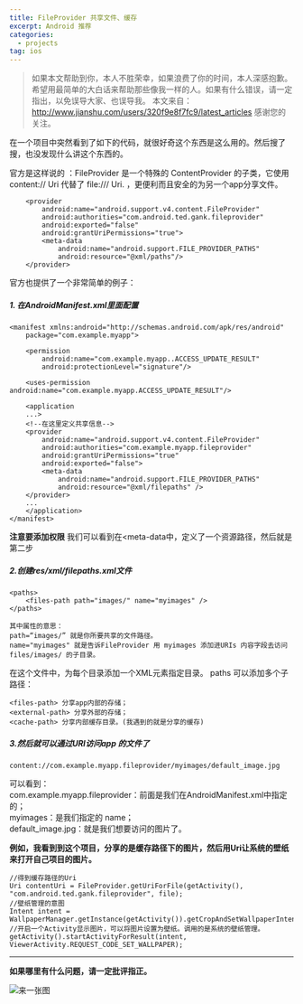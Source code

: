 ```yaml
---
title: FileProvider 共享文件、缓存
excerpt: Android 推荐 
categories:
  - projects
tag: ios  
---
```


> 如果本文帮助到你，本人不胜荣幸，如果浪费了你的时间，本人深感抱歉。
希望用最简单的大白话来帮助那些像我一样的人。如果有什么错误，请一定指出，以免误导大家、也误导我。
本文来自：http://www.jianshu.com/users/320f9e8f7fc9/latest_articles
感谢您的关注。

在一个项目中突然看到了如下的代码，就很好奇这个东西是这么用的。然后搜了搜，也没发现什么讲这个东西的。

官方是这样说的 ：FileProvider 是一个特殊的 ContentProvider 的子类，它使用 content:// Uri 代替了 file:/// Uri. ，更便利而且安全的为另一个app分享文件。

        <provider
            android:name="android.support.v4.content.FileProvider"
            android:authorities="com.android.ted.gank.fileprovider"
            android:exported="false"
            android:grantUriPermissions="true">
            <meta-data
                android:name="android.support.FILE_PROVIDER_PATHS"
                android:resource="@xml/paths"/>
        </provider>

官方也提供了一个非常简单的例子：

##### 1. 在AndroidManifest.xml里面配置

	<manifest xmlns:android="http://schemas.android.com/apk/res/android"
	    package="com.example.myapp">

	    <permission
		    android:name="com.example.myapp..ACCESS_UPDATE_RESULT"
	    	android:protectionLevel="signature"/>

	    <uses-permission android:name="com.example.myapp.ACCESS_UPDATE_RESULT"/>

	    <application
	    ...>
        <!--在这里定义共享信息-->
	    <provider
	    	android:name="android.support.v4.content.FileProvider"
	    	android:authorities="com.example.myapp.fileprovider"
	    	android:grantUriPermissions="true"
	    	android:exported="false">
	      	<meta-data
	          	android:name="android.support.FILE_PROVIDER_PATHS"
	          	android:resource="@xml/filepaths" />
	    </provider>
	    ...
	    </application>
	</manifest>


**注意要添加权限**
我们可以看到在<meta-data中，定义了一个资源路径，然后就是第二步

##### 2.创建res/xml/filepaths.xml文件

	<paths>
	    <files-path path="images/" name="myimages" />
	</paths>
	
	其中属性的意思：
    path=“images/” 就是你所要共享的文件路径。
    name="myimages" 就是告诉FileProvider 用 myimages 添加进URIs 内容字段去访问 files/images/ 的子目录。

在这个文件中，为每个目录添加一个XML元素指定目录。
paths 可以添加多个子路径：

    <files-path> 分享app内部的存储；
    <external-path> 分享外部的存储；
    <cache-path> 分享内部缓存目录。(我遇到的就是分享的缓存)


##### 3.然后就可以通过URI访问app 的文件了
    content://com.example.myapp.fileprovider/myimages/default_image.jpg

可以看到：<br />
com.example.myapp.fileprovider：前面是我们在AndroidManifest.xml中指定的；<br />
myimages：是我们指定的 name；<br />
default_image.jpg：就是我们想要访问的图片了。

**例如，我看到到这个项目，分享的是缓存路径下的图片，然后用Uri让系统的壁纸来打开自己项目的图片。**

    //得到缓存路径的Uri
    Uri contentUri = FileProvider.getUriForFile(getActivity(), "com.android.ted.gank.fileprovider", file);
    //壁纸管理的意图
    Intent intent = WallpaperManager.getInstance(getActivity()).getCropAndSetWallpaperIntent(contentUri);
    //开启一个Activity显示图片，可以将图片设置为壁纸。调用的是系统的壁纸管理。
    getActivity().startActivityForResult(intent, ViewerActivity.REQUEST_CODE_SET_WALLPAPER);

<hr />

**如果哪里有什么问题，请一定批评指正。**

![来一张图](http://upload-images.jianshu.io/upload_images/1689895-9d5dbea88a5f6728.png?imageMogr2/auto-orient/strip%7CimageView2/2/w/1240)